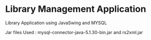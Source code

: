 Library Management Application
=======
Library Application using JavaSwing and MYSQL


Jar files Used : mysql-connector-java-5.1.30-bin.jar and rs2xml.jar
